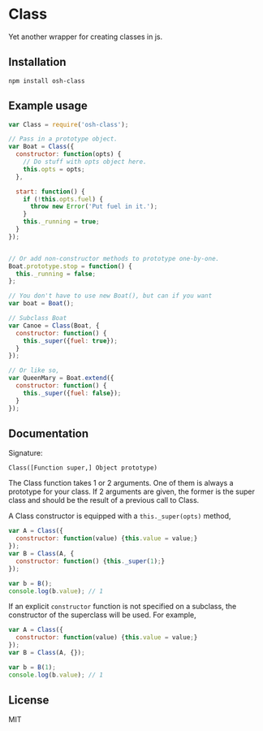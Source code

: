 # Class

Yet another wrapper for creating classes in js.

## Installation

```
npm install osh-class
```

## Example usage

```js
var Class = require('osh-class');

// Pass in a prototype object.
var Boat = Class({
  constructor: function(opts) {
    // Do stuff with opts object here.
    this.opts = opts;
  },

  start: function() {
    if (!this.opts.fuel) {
      throw new Error('Put fuel in it.');
    }
    this._running = true;
  }
});


// Or add non-constructor methods to prototype one-by-one.
Boat.prototype.stop = function() {
  this._running = false;
};

// You don't have to use new Boat(), but can if you want
var boat = Boat();

// Subclass Boat
var Canoe = Class(Boat, {
  constructor: function() {
    this._super({fuel: true});
  }
});

// Or like so,
var QueenMary = Boat.extend({
  constructor: function() {
    this._super({fuel: false});
  }
});
```

## Documentation

Signature:

```
Class([Function super,] Object prototype)
```

The Class function takes 1 or 2 arguments. One of them is always a
prototype for your class. If 2 arguments are given, the
former is the super class and should be the result of a previous call
to Class.

A Class constructor is equipped with a `this._super(opts)` method,

```js
var A = Class({
  constructor: function(value) {this.value = value;}
});
var B = Class(A, {
  constructor: function() {this._super(1);}
});

var b = B();
console.log(b.value); // 1
```

If an explicit `constructor` function is not specified on a subclass,
the constructor
of the superclass will be used. For example,

```js
var A = Class({
  constructor: function(value) {this.value = value;}
});
var B = Class(A, {});

var b = B(1);
console.log(b.value); // 1
```

## License

MIT
